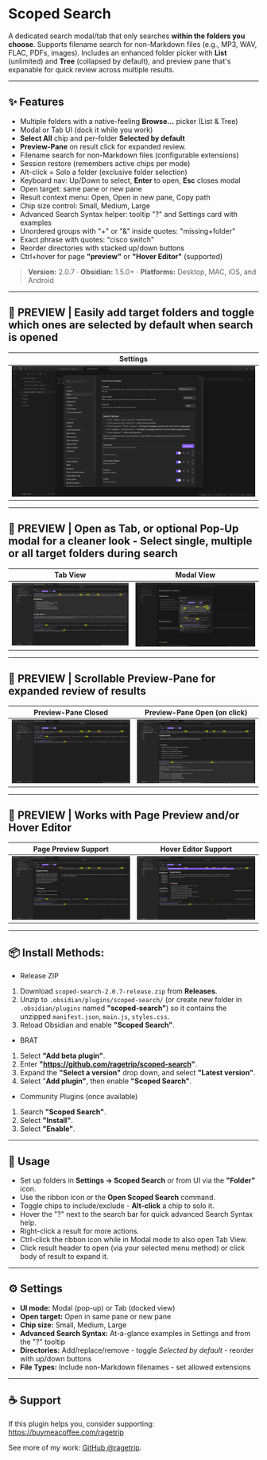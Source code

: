 # Scoped Search

A dedicated search modal/tab that only searches **within the folders you choose**. Supports filename search for non-Markdown files (e.g., MP3, WAV, FLAC, PDFs, images). Includes an enhanced folder picker with **List** (unlimited) and **Tree** (collapsed by default), and preview pane that's expanable for quick review across multiple results.

* * *

## ✨ Features
- Multiple folders with a native-feeling **Browse...** picker (List & Tree)
- Modal or Tab UI (dock it while you work)
- **Select All** chip and per-folder **Selected by default**
- **Preview-Pane** on result click for expanded review.
- Filename search for non-Markdown files (configurable extensions)
- Session restore (remembers active chips per mode)
- Alt-click = Solo a folder (exclusive folder selection)
- Keyboard nav: Up/Down to select, **Enter** to open, **Esc** closes modal
- Open target: same pane or new pane
- Result context menu: Open, Open in new pane, Copy path
- Chip size control: Small, Medium, Large
- Advanced Search Syntax helper: tooltip "?" and Settings card with examples
- Unordered groups with "+" or "&" inside quotes: "missing+folder"
- Exact phrase with quotes: "cisco switch"
- Reorder directories with stacked up/down buttons
- Ctrl+hover for page **"preview"** or **"Hover Editor"** (supported)

> **Version:** 2.0.7 · **Obsidian:** 1.5.0+ · **Platforms:** Desktop, MAC, iOS, and Android  

* * *

## 📸 PREVIEW | Easily add target folders and toggle which ones are selected by default when search is opened
| Settings |
| --- |
| ![Settings](./repo-assets/Scoped-Search_SettingsView.png) |

* * *

## 📸 PREVIEW | Open as Tab, or optional Pop-Up modal for a cleaner look - Select single, multiple or all target folders during search
| Tab View | Modal View |  
| --- | --- |  
| ![Tab View](./repo-assets/Scoped-Search_TabView1.png) | ![Modal View](./repo-assets/Scoped-Search_ModalView.png) |  

* * *

## 📸 PREVIEW | Scrollable Preview-Pane for expanded review of results
| Preview-Pane Closed | Preview-Pane Open (on click) |
| --- | --- |
| ![Preview-Pane](./repo-assets/Scoped-Search_PreviewPaneClosed.png) | ![Preview-Pane Open](./repo-assets/Scoped-Search_PreviewPaneOpen.png) |

* * *

## 📸 PREVIEW | Works with Page Preview and/or Hover Editor
| Page Preview Support | Hover Editor Support |
| --- | --- |
| ![Page Preview](./repo-assets/Scoped-Search_TabView3.png) | ![Hover Editor](./repo-assets/Scoped-Search_TabView2.png) |

* * *

## 📦 Install Methods: 
- Release ZIP
1. Download `scoped-search-2.0.7-release.zip` from **Releases**.
2. Unzip to `.obsidian/plugins/scoped-search/` (or create new folder in `.obsidian/plugins` named **"scoped-search"**) so it contains the unzipped `manifest.json`, `main.js`, `styles.css`.
3. Reload Obsidian and enable **"Scoped Search"**.

- BRAT
1. Select **"Add beta plugin"**.
2. Enter **"https://github.com/ragetrip/scoped-search"**.
3. Expand the **"Select a version"** drop down, and select **"Latest version"**.
4. Select "**Add plugin"**, then enable **"Scoped Search"**.

- Community Plugins (once available)
1. Search **"Scoped Search"**.
2. Select **"Install"**.
3. Select **"Enable"**.

* * *

## 🚀 Usage
- Set up folders in **Settings -> Scoped Search** or from UI via the **"Folder"** icon.
- Use the ribbon icon or the **Open Scoped Search** command.
- Toggle chips to include/exclude - **Alt-click** a chip to solo it.
- Hover the "?" next to the search bar for quick advanced Search Syntax help.
- Right-click a result for more actions.
- Ctrl-click  the ribbon icon while in Modal mode to also open Tab View.
- Click result header to open (via your selected menu method) or click body of result to expand it.

* * *

## ⚙️ Settings
- **UI mode:** Modal (pop-up) or Tab (docked view)
- **Open target:** Open in same pane or new pane
- **Chip size:** Small, Medium, Large
- **Advanced Search Syntax:** At-a-glance examples in Settings and from the "?" tooltip
- **Directories:** Add/replace/remove - toggle *Selected by default* - reorder with up/down buttons
- **File Types:** Include non-Markdown filenames - set allowed extensions

* * *

## ☕ Support
If this plugin helps you, consider supporting: https://buymeacoffee.com/ragetrip

See more of my work: [GitHub @ragetrip](https://github.com/ragetrip?tab=repositories).
